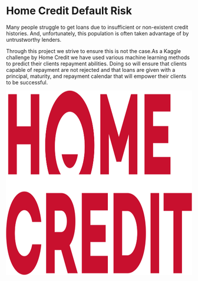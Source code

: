 # Home Credit Default Risk

Many people struggle to get loans due to insufficient or non-existent credit histories. And, unfortunately, this population is often taken advantage of by untrustworthy lenders.

Through this project we strive to ensure this is not the case.As a Kaggle challenge by Home Credit we have used various machine learning methods to predict their clients repayment abilities. Doing so will ensure that clients capable of repayment are not rejected and that loans are given with a principal, maturity, and repayment calendar that will empower their clients to be successful.

<p align = "center"><img width="800" img height="500" src=https://github.com/siddh30/Home_Credit_Default_Risk/blob/master/logo.png> </p>
 
